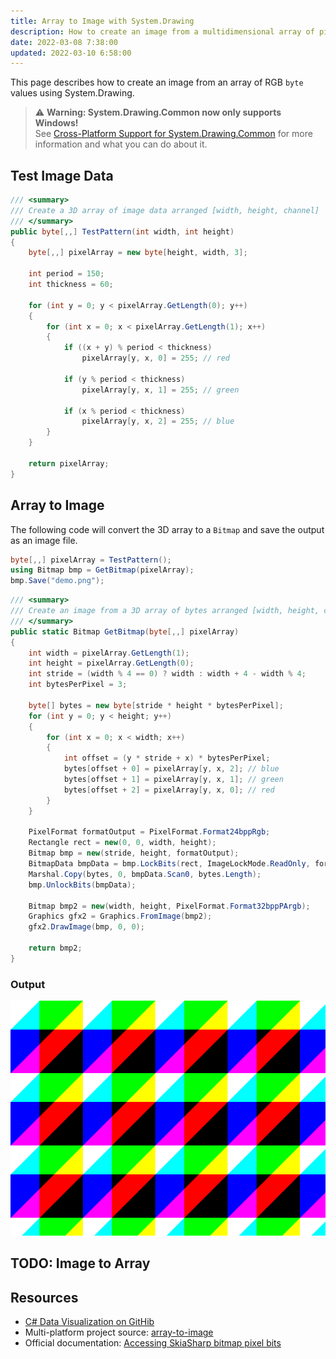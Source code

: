 ```yaml
---
title: Array to Image with System.Drawing
description: How to create an image from a multidimensional array of pixel values
date: 2022-03-08 7:38:00
updated: 2022-03-10 6:58:00
---
```


This page describes how to create an image from an array of RGB `byte` values using System.Drawing.

> ⚠️ **Warning: System.Drawing.Common now only supports Windows!**\
> See [Cross-Platform Support for System.Drawing.Common](../cross-platform) for more information and what you can do about it.

## Test Image Data

```cs
/// <summary>
/// Create a 3D array of image data arranged [width, height, channel]
/// </summary>
public byte[,,] TestPattern(int width, int height)
{
    byte[,,] pixelArray = new byte[height, width, 3];

    int period = 150;
    int thickness = 60;

    for (int y = 0; y < pixelArray.GetLength(0); y++)
    {
        for (int x = 0; x < pixelArray.GetLength(1); x++)
        {
            if ((x + y) % period < thickness)
                pixelArray[y, x, 0] = 255; // red

            if (y % period < thickness)
                pixelArray[y, x, 1] = 255; // green

            if (x % period < thickness)
                pixelArray[y, x, 2] = 255; // blue
        }
    }

    return pixelArray;
}
```

## Array to Image

The following code will convert the 3D array to a `Bitmap` and save the output as an image file.


```cs
byte[,,] pixelArray = TestPattern();
using Bitmap bmp = GetBitmap(pixelArray);
bmp.Save("demo.png");
```

```cs
/// <summary>
/// Create an image from a 3D array of bytes arranged [width, height, channel]
/// </summary>
public static Bitmap GetBitmap(byte[,,] pixelArray)
{
    int width = pixelArray.GetLength(1);
    int height = pixelArray.GetLength(0);
    int stride = (width % 4 == 0) ? width : width + 4 - width % 4;
    int bytesPerPixel = 3;

    byte[] bytes = new byte[stride * height * bytesPerPixel];
    for (int y = 0; y < height; y++)
    {
        for (int x = 0; x < width; x++)
        {
            int offset = (y * stride + x) * bytesPerPixel;
            bytes[offset + 0] = pixelArray[y, x, 2]; // blue
            bytes[offset + 1] = pixelArray[y, x, 1]; // green
            bytes[offset + 2] = pixelArray[y, x, 0]; // red
        }
    }

    PixelFormat formatOutput = PixelFormat.Format24bppRgb;
    Rectangle rect = new(0, 0, width, height);
    Bitmap bmp = new(stride, height, formatOutput);
    BitmapData bmpData = bmp.LockBits(rect, ImageLockMode.ReadOnly, formatOutput);
    Marshal.Copy(bytes, 0, bmpData.Scan0, bytes.Length);
    bmp.UnlockBits(bmpData);

    Bitmap bmp2 = new(width, height, PixelFormat.Format32bppPArgb);
    Graphics gfx2 = Graphics.FromImage(bmp2);
    gfx2.DrawImage(bmp, 0, 0);

    return bmp2;
}
```

### Output

<img src="output.png" class="border shadow mt-2 mb-5">

## TODO: Image to Array

## Resources
* [C# Data Visualization on GitHib](https://github.com/swharden/Csharp-Data-Visualization)
* Multi-platform project source: [array-to-image](https://github.com/swharden/Csharp-Data-Visualization/tree/main/projects/array-to-image)
* Official documentation: [Accessing SkiaSharp bitmap pixel bits
](https://docs.microsoft.com/en-us/xamarin/xamarin-forms/user-interface/graphics/skiasharp/bitmaps/pixel-bits)
